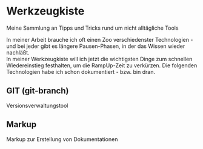 # Werkzeugkiste
Meine Sammlung an Tipps und Tricks rund um nicht alltägliche Tools

In meiner Arbeit brauche ich oft einen Zoo verschiedenster Technologien - und bei jeder gibt es längere Pausen-Phasen, in der das Wissen wieder nachläßt.  
In meiner Werkzeugkiste will ich jetzt die wichtigsten Dinge zum schnellen Wiedereinstieg festhalten, um die RampUp-Zeit zu verkürzen. Die folgenden Technologien habe ich schon dokumentiert - bzw. bin dran. 
## GIT (git-branch)
Versionsverwaltungstool
## Markup
Markup zur Erstellung von Dokumentationen
